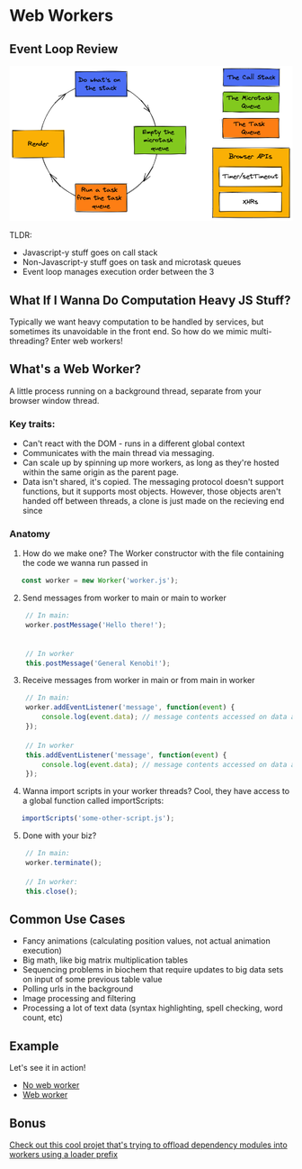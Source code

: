 # Web Workers

## Event Loop Review

![Event Loop](assets/event-loop.png)

TLDR:
* Javascript-y stuff goes on call stack
* Non-Javascript-y stuff goes on task and microtask queues
* Event loop manages execution order between the 3


## What If I Wanna Do Computation Heavy JS Stuff?
Typically we want heavy computation to be handled by services, but sometimes its unavoidable in the front end. So how do we mimic multi-threading? Enter web workers!

## What's a Web Worker?
A little process running on a background thread, separate from your browser window thread.

### Key traits:
* Can't react with the DOM - runs in  a different global context
* Communicates with the main thread via messaging.
* Can scale up by spinning up more workers, as long as they're hosted within the same origin as the parent page.
* Data isn't shared, it's copied. The messaging protocol doesn't support functions, but it supports most objects. However, those objects aren't handed off between threads, a clone is just made on the recieving end since

### Anatomy
1. How do we make one? The Worker constructor with the file containing the code we wanna run passed in
```javascript
   const worker = new Worker('worker.js');
```
2. Send messages from worker to main or main to worker
```javascript
    // In main:
    worker.postMessage('Hello there!');


    // In worker
    this.postMessage('General Kenobi!');
```

3. Receive messages from worker in main or from main in worker
```javascript
    // In main:
    worker.addEventListener('message', function(event) {
        console.log(event.data); // message contents accessed on data attribute
    });

    // In worker
    this.addEventListener('message', function(event) {
        console.log(event.data); // message contents accessed on data attribute
    });
```

4. Wanna import scripts in your worker threads? Cool, they have access to a global function called importScripts:
```javascript
   importScripts('some-other-script.js');  
```

5. Done with your biz?
```javascript
    // In main:
    worker.terminate();

    // In worker:
    this.close();
```

## Common Use Cases
* Fancy animations (calculating position values, not actual animation execution)
* Big math, like big matrix multiplication tables
* Sequencing problems in biochem that require updates to big data sets on input of some previous table value
* Polling urls in the background
* Image processing and filtering
* Processing a lot of text data (syntax highlighting, spell checking, word count, etc)

## Example
Let's see it in action!
* [No web worker](examples/no-web-worker/main.js)
* [Web worker](examples/web-worker/main.js)

## Bonus
[Check out this cool projet that's trying to offload dependency modules into workers using a loader prefix](https://github.com/developit/workerize-loader)